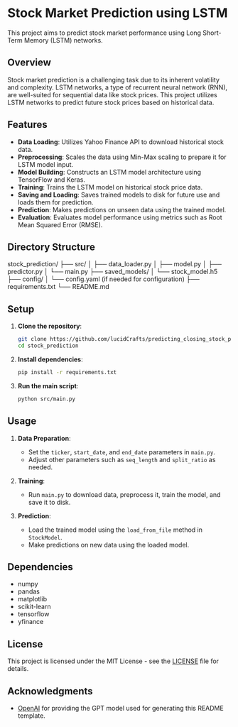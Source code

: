 # Stock Market Prediction using LSTM

This project aims to predict stock market performance using Long Short-Term Memory (LSTM) networks.

## Overview

Stock market prediction is a challenging task due to its inherent volatility and complexity. LSTM networks, a type of recurrent neural network (RNN), are well-suited for sequential data like stock prices. This project utilizes LSTM networks to predict future stock prices based on historical data.

## Features

- **Data Loading**: Utilizes Yahoo Finance API to download historical stock data.
- **Preprocessing**: Scales the data using Min-Max scaling to prepare it for LSTM model input.
- **Model Building**: Constructs an LSTM model architecture using TensorFlow and Keras.
- **Training**: Trains the LSTM model on historical stock price data.
- **Saving and Loading**: Saves trained models to disk for future use and loads them for prediction.
- **Prediction**: Makes predictions on unseen data using the trained model.
- **Evaluation**: Evaluates model performance using metrics such as Root Mean Squared Error (RMSE).

## Directory Structure

stock_prediction/
├── src/
│ ├── data_loader.py
│ ├── model.py
│ ├── predictor.py
│ └── main.py
├── saved_models/
│ └── stock_model.h5
├── config/
│ └── config.yaml (if needed for configuration)
├── requirements.txt
└── README.md


## Setup

1. **Clone the repository**:
    ```bash
    git clone https://github.com/lucidCrafts/predicting_closing_stock_price__using_LSTM_.git
    cd stock_prediction
    ```

2. **Install dependencies**:
    ```bash
    pip install -r requirements.txt
    ```

3. **Run the main script**:
    ```bash
    python src/main.py
    ```

## Usage

1. **Data Preparation**:
    - Set the `ticker`, `start_date`, and `end_date` parameters in `main.py`.
    - Adjust other parameters such as `seq_length` and `split_ratio` as needed.

2. **Training**:
    - Run `main.py` to download data, preprocess it, train the model, and save it to disk.

3. **Prediction**:
    - Load the trained model using the `load_from_file` method in `StockModel`.
    - Make predictions on new data using the loaded model.

## Dependencies

- numpy
- pandas
- matplotlib
- scikit-learn
- tensorflow
- yfinance

## License

This project is licensed under the MIT License - see the [LICENSE](LICENSE) file for details.

## Acknowledgments

- [OpenAI](https://openai.com) for providing the GPT model used for generating this README template.

